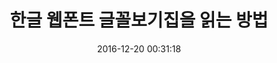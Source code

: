 ---
layout: entry
title:  "한글 웹폰트 글꼴보기집을 읽는 방법"
date:   2016-12-20 00:31:18
description: 한글 웹폰트 글꼴보기집을 어떻게 만들게 되었는지, 어떤 방식으로 읽으면 되는지 간단한 설명을 적어봅니다.
---